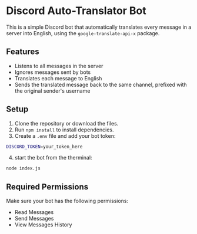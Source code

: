 # Discord Auto-Translator Bot

This is a simple Discord bot that automatically translates every message in a server into English, using the `google-translate-api-x` package.

## Features

- Listens to all messages in the server
- Ignores messages sent by bots
- Translates each message to English
- Sends the translated message back to the same channel, prefixed with the original sender's username

## Setup

1. Clone the repository or download the files.
2. Run `npm install` to install dependencies.
3. Create a `.env` file and add your bot token:
```bash
DISCORD_TOKEN=your_token_here
```
4. start the bot from the therminal:
```bash
node index.js
```


## Required Permissions

Make sure your bot has the following permissions:
- Read Messages
- Send Messages
- View Messages History


